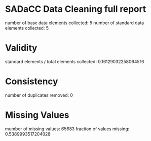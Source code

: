 SADaCC Data Cleaning full report
================================
number of base data elements collected: 5
number of standard data elements collected: 5
# Validity
standard elements / total elements collected: 0.16129032258064516
# Consistency
number of duplicates removed: 0
# Missing Values
mumber of missing values: 65683
fraction of values missing: 0.5389993517204028
